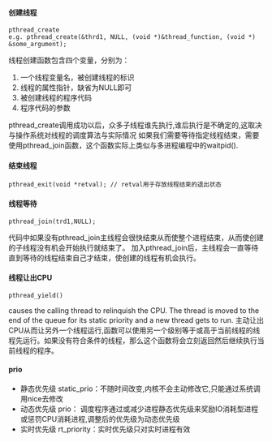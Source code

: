 #### 创建线程 

    pthread_create
    e.g. pthread_create(&thrd1, NULL, (void *)&thread_function, (void *) &some_argument);
    
线程创建函数包含四个变量，分别为： 
   
1. 一个线程变量名，被创建线程的标识 
2. 线程的属性指针，缺省为NULL即可 
3. 被创建线程的程序代码 
4. 程序代码的参数 

pthread_create调用成功以后，众多子线程谁先执行,谁后执行是不确定的,这取决与操作系统对线程的调度算法与实际情况
如果我们需要等待指定线程结束，需要使用pthread_join函数，这个函数实际上类似与多进程编程中的waitpid().   

#### 结束线程

    pthread_exit(void *retval); // retval用于存放线程结束的退出状态

#### 线程等待 

    pthread_join(trd1,NULL);

代码中如果没有pthread_join主线程会很快结束从而使整个进程结束，从而使创建的子线程没有机会开始执行就结束了。
加入pthread_join后，主线程会一直等待直到等待的线程结束自己才结束，使创建的线程有机会执行。

#### 线程让出CPU

    pthread_yield()
    
causes the calling thread to relinquish the CPU. The thread is moved to the end of the queue for its static priority and a new thread gets to run.
主动让出CPU从而让另外一个线程运行,函数可以使用另一个级别等于或高于当前线程的线程先运行。如果没有符合条件的线程，那么这个函数将会立刻返回然后继续执行当前线程的程序。

#### prio

 - 静态优先级 static_prio：不随时间改变,内核不会主动修改它,只能通过系统调用nice去修改
 - 动态优先级 prio： 调度程序通过或减少进程静态优先级来奖励IO消耗型进程或惩罚CPU消耗进程,调整后的优先级为动态优先级
 - 实时优先级 rt_priority：实时优先级只对实时进程有效

































